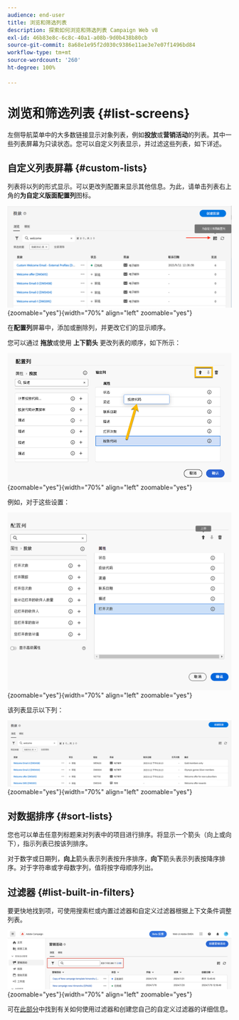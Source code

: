 ```yaml
---
audience: end-user
title: 浏览和筛选列表
description: 探索如何浏览和筛选列表 Campaign Web v8
exl-id: 46b83e8c-6c8c-40a1-a08b-9d0b438b80cb
source-git-commit: 8a68e1e95f2d030c9386e11ae3e7e07f1496bd84
workflow-type: tm+mt
source-wordcount: '260'
ht-degree: 100%

---
```


# 浏览和筛选列表 {#list-screens}

左侧导航菜单中的大多数链接显示对象列表，例如&#x200B;**投放**&#x200B;或&#x200B;**营销活动**&#x200B;的列表。其中一些列表屏幕为只读状态。您可以自定义列表显示，并过滤这些列表，如下详述。

## 自定义列表屏幕 {#custom-lists}

列表将以列的形式显示。可以更改列配置来显示其他信息。为此，请单击列表右上角的&#x200B;**为自定义版面配置列**&#x200B;图标。

![](assets/config-columns.png){zoomable="yes"}{width="70%" align="left" zoomable="yes"}

在&#x200B;**配置列**&#x200B;屏幕中，添加或删除列，并更改它们的显示顺序。

您可以通过 **拖放**&#x200B;或使用 **上下箭头** 更改列表的顺序，如下所示：

![](assets/list-reorder.png){zoomable="yes"}{width="70%" align="left" zoomable="yes"}

例如，对于这些设置：

![](assets/columns.png){zoomable="yes"}{width="70%" align="left" zoomable="yes"}

该列表显示以下列：

![](assets/column-sample.png){zoomable="yes"}{width="70%" align="left" zoomable="yes"}

## 对数据排序 {#sort-lists}

您也可以单击任意列标题来对列表中的项目进行排序。将显示一个箭头（向上或向下），指示列表已按该列排序。

对于数字或日期列，**向上**&#x200B;箭头表示列表按升序排序，**向下**&#x200B;箭头表示列表按降序排序。对于字符串或字母数字列，值将按字母顺序列出。

## 过滤器 {#list-built-in-filters}

要更快地找到项，可使用搜索栏或内置过滤器和自定义过滤器根据上下文条件调整列表。

![](assets/filter.png){zoomable="yes"}{width="70%" align="left" zoomable="yes"}

可在[此部分](../query/filter.md)中找到有关如何使用过滤器和创建您自己的自定义过滤器的详细信息。

<!--
## Use advanced attributes {#adv-attributes}

>[!CONTEXTUALHELP]
>id="acw_attributepicker_advancedfields"
>title="Display advanced attributes"
>abstract="Only the most common attributes are displayed by default in the attribute list. Activate the **Display advanced attributes** toggle to see all available attributes for the current list in the left palette of the rule builder, such as nodes, groupings, 1-1 links, 1-N links."

>[!CONTEXTUALHELP]
>id="acw_rulebuilder_advancedfields"
>title="Rule builder advanced fields"
>abstract="Only the most common attributes are displayed by default in the attribute list. Activate the **Display advanced attributes** toggle to see all available attributes for the current list in the left palette of the rule builder, such as nodes, groupings, 1-1 links, 1-N links."

>[!CONTEXTUALHELP]
>id="acw_rulebuilder_properties_advanced"
>title="Rule builder advanced attributes"
>abstract="Only the most common attributes are displayed by default in the attribute list. Activate the **Display advanced attributes** toggle to see all available attributes for the current list in the left palette of the rule builder, such as nodes, groupings, 1-1 links, 1-N links."


Only most common attributes are displayed by default in the attribute list and filter configuration screens. Attributes which were set as `advanced` attributes in the data schema are hidden from the configuration screens. 

Activate the **Display advanced attributes** toggle to see all available attributes for the current list in the left palette of the rule builder, such as nodes, groupings, 1-1 links, 1-N links. The attribute list is updated instantly.


![](assets/adv-toggle.png){zoomable="yes"}{width="70%" align="left" zoomable="yes"}
-->